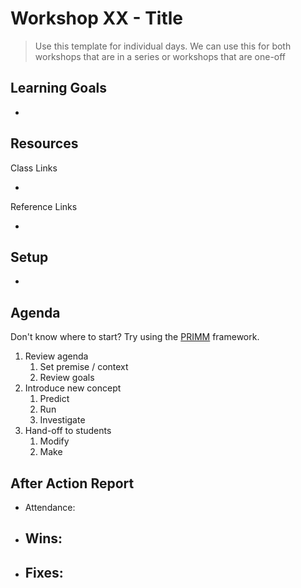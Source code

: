 # Workshop XX - Title

> Use this template for individual days. We can use this for both workshops that are in a series or workshops that are one-off

## Learning Goals

- 

## Resources

Class Links

- []()

Reference Links

- 

## Setup

- 

## Agenda
Don't know where to start? Try using the [PRIMM](https://primmportal.com/) framework.

1. Review agenda
    1. Set premise / context
    1. Review goals
1. Introduce new concept
    1. Predict
    1. Run
    1. Investigate
1. Hand-off to students
    1. Modify
    1. Make

## After Action Report
- Attendance:
- Wins:
    - 
- Fixes:
    - 